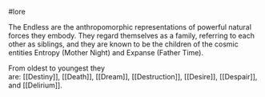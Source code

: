 #lore 

The Endless are the anthropomorphic representations of powerful natural forces they embody. They regard themselves as a family, referring to each other as siblings, and they are known to be the children of the cosmic entities Entropy (Mother Night) and Expanse (Father Time).

From oldest to youngest they are: [[Destiny]], [[Death]], [[Dream]], [[Destruction]], [[Desire]], [[Despair]], and [[Delirium]].
